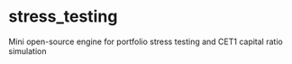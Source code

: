 # stress_testing
Mini open-source engine for portfolio stress testing and CET1 capital ratio simulation
